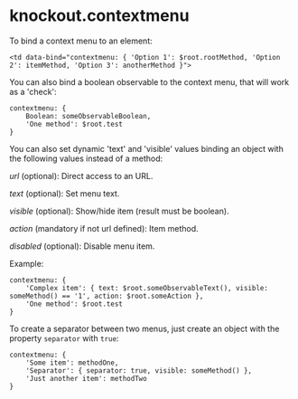 knockout.contextmenu
====================

To bind a context menu to an element:

    <td data-bind="contextmenu: { 'Option 1': $root.rootMethod, 'Option 2': itemMethod, 'Option 3': anotherMethod }">

You can also bind a boolean observable to the context menu, that will work as a 'check':

    contextmenu: { 
        Boolean: someObservableBoolean, 
        'One method': $root.test 
    }

You can also set dynamic 'text' and 'visible' values binding an object with the following values instead of a method:

*url* (optional): Direct access to an URL.

*text* (optional): Set menu text.

*visible* (optional): Show/hide item (result must be boolean).

*action* (mandatory if not url defined): Item method.

*disabled* (optional): Disable menu item.

Example:

    contextmenu: { 
        'Complex item': { text: $root.someObservableText(), visible: someMethod() == '1', action: $root.someAction }, 
        'One method': $root.test
    }

To create a separator between two menus, just create an object with the property `separator` with `true`:

    contextmenu: { 
        'Some item': methodOne,
        'Separator': { separator: true, visible: someMethod() },
        'Just another item': methodTwo
    }
